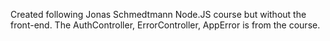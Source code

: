 Created following Jonas Schmedtmann Node.JS course but without the front-end.
The AuthController, ErrorController, AppError is from the course.
